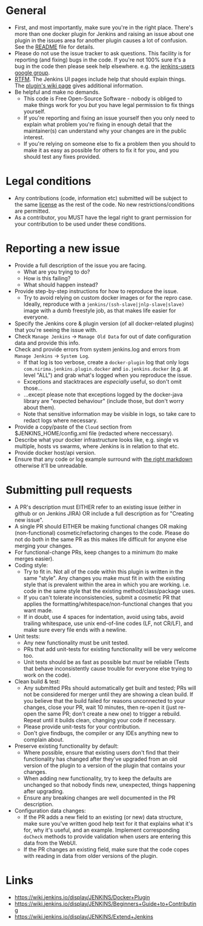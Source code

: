 # General

- First, and most importantly, make sure you're in the right place.
There's more than one docker plugin for Jenkins and raising an issue about one plugin in the issues area for another plugin causes a lot of confusion.
See the [README](README.md) file for details.
- Please do not use the issue tracker to ask questions.
This facility is for reporting (and fixing) bugs in the code.
If you're not 100% sure it's a bug in the code then please seek help elsewhere.
e.g. the [jenkins-users google group](https://groups.google.com/forum/#!forum/jenkinsci-users).
- [RTFM](https://en.wikipedia.org/wiki/RTFM).
The Jenkins UI pages include help that should explain things.
The [plugin's wiki page](https://wiki.jenkins.io/display/JENKINS/Docker+Plugin) gives additional information.
- Be helpful and make no demands.
  * This code is Free Open-Source Software - nobody is obliged to make things work for you *but* you have legal permission to fix things yourself.
  * If you're reporting and fixing an issue yourself then you only need to explain what problem you're fixing in enough detail that the maintainer(s) can understand why your changes are in the public interest.
  * If you're relying on someone else to fix a problem then you should to make it as easy as possible for others to fix it for you, and you should test any fixes provided.

# Legal conditions

- Any contributions (code, information etc) submitted will be subject to the same [license](LICENSE) as the rest of the code.
No new restrictions/conditions are permitted.
- As a contributor, you MUST have the legal right to grant permission for your contribution to be used under these conditions.

# Reporting a new issue

- Provide a full description of the issue you are facing.
  * What are you trying to do?
  * How is this failing?
  * What should happen instead?
- Provide step-by-step instructions for how to reproduce the issue.
  * Try to avoid relying on custom docker images or for the repro case. Ideally, reproduce with a `jenkins/(ssh-slave|jnlp-slave|slave)` image with a dumb freestyle job, as that makes life easier for everyone.
- Specify the Jenkins core & plugin version (of all docker-related plugins) that you're seeing the issue with.
- Check `Manage Jenkins` -> `Manage Old Data` for out of date configuration data and provide this info.
- Check and provide errors from system jenkins.log and errors from `Manage Jenkins` -> `System Log`.
  * If that log is too verbose, create a `docker-plugin` log that only logs `com.nirima.jenkins.plugin.docker` and `io.jenkins.docker` (e.g. at level "ALL") and grab what's logged when you reproduce the issue.
  * Exceptions and stacktraces are *especially* useful, so don't omit those...
  * ...except please note that exceptions logged by the docker-java library are "expected behaviour" (include those, but don't worry about them).
  * Note that sensitive information may be visible in logs, so take care to redact logs where necessary.
- Provide a copy/paste of the `Cloud` section from $JENKINS_HOME/config.xml file (redacted where neccessary).
- Describe what your docker infrastructure looks like, e.g. single vs multiple, hosts vs swarms, where Jenkins is in relation to that etc.
- Provide docker host/api version.
- Ensure that any code or log example surround with [the right markdown](https://help.github.com/articles/github-flavored-markdown/) otherwise it'll be unreadable.

# Submitting pull requests

- A PR's description must EITHER refer to an existing issue (either in github or on Jenkins JIRA) OR include a full description as for "Creating new issue".
- A single PR should EITHER be making functional changes OR making (non-functional) cosmetic/refactoring changes to the code.
Please do not do both in the same PR as this makes life difficult for anyone else merging your changes.
- For functional-change PRs, keep changes to a minimum (to make merges easier).
- Coding style:
  * Try to fit in.
  Not all of the code within this plugin is written in the same "style".
  Any changes you make must fit in with the existing style that is prevalent within the area in which you are working.
  i.e. code in the same style that the existing method/class/package uses.
  * If you can't tolerate inconsistencies, submit a cosmetic PR that applies the formatting/whitespace/non-functional changes that you want made.
  * If in doubt, use 4 spaces for indentation, avoid using tabs, avoid trailing whitespace, use unix end-of-line codes (LF, not CR/LF), and make sure every file ends with a newline.
- Unit tests:
  * Any new functionality must be unit tested.
  * PRs that add unit-tests for existing functionality will be very welcome too.
  * Unit tests should be as fast as possible but *must* be reliable (Tests that behave inconsistently cause trouble for everyone else trying to work on the code).
- Clean build & test:
  * Any submitted PRs should automatically get built and tested; PRs will not be considered for merger until they are showing a clean build.
  If you believe that the build failed for reasons unconnected to your changes, close your PR, wait 10 minutes, then re-open it (just re-open the same PR; don't create a new one) to trigger a rebuild.
  Repeat until it builds clean, changing your code if necessary.
  * Please provide unit-tests for your contribution.
  * Don't give findbugs, the compiler or any IDEs anything new to complain about.
- Preserve existing functionality by default:
  * Where possible, ensure that existing users don't find that their functionality has changed after they've upgraded from an old version of the plugin to a version of the plugin that contains your changes.
  * When adding new functionality, try to keep the defaults are unchanged so that nobody finds new, unexpected, things happening after upgrading.
  * Ensure any breaking changes are well documented in the PR description.
- Configuration data changes:
  * If the PR adds a new field to an existing (or new) data structure, make sure you've written good help text for it that explains what it's for, why it's useful, and an example.
  Implement corresponding `doCheck` methods to provide validation when users are entering this data from the WebUI.
  * If the PR changes an existing field, make sure that the code copes with reading in data from older versions of the plugin.

# Links

- https://wiki.jenkins.io/display/JENKINS/Docker+Plugin
- https://wiki.jenkins.io/display/JENKINS/Beginners+Guide+to+Contributing
- https://wiki.jenkins.io/display/JENKINS/Extend+Jenkins

